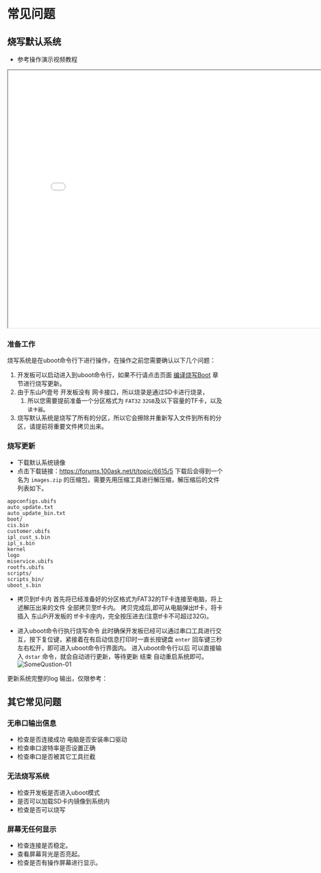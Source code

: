 # 常见问题
## 烧写默认系统
* 参考操作演示视频教程
<iframe width="800" height="600"
  src="//player.bilibili.com/player.html?aid=677495111&bvid=BV1Rm4y1X7GZ&cid=462849541&page=1">
</iframe>

### 准备工作
烧写系统是在uboot命令行下进行操作，在操作之前您需要确认以下几个问题：

 1. 开发板可以启动进入到uboot命令行，如果不行请点击页面 [编译烧写Boot](DongshanPi-One/06-BuildFlashBoot/) 章节进行烧写更新。
 2. 由于东山Pi壹号 开发板没有 网卡接口，所以烧录是通过SD卡进行烧录，
    1. 所以您需要提前准备一个分区格式为 `FAT32` `32GB`及以下容量的TF卡，以及`读卡器`。
 3. 烧写默认系统是烧写了所有的分区，所以它会擦除并重新写入文件到所有的分区，请提前将重要文件拷贝出来。

### 烧写更新
* 下载默认系统镜像
 * 点击下载链接：https://forums.100ask.net/t/topic/6615/5
下载后会得到一个名为 `images.zip` 的压缩包，需要先用压缩工具进行解压缩，解压缩后的文件列表如下。
``` shell
appconfigs.ubifs
auto_update.txt
auto_update_bin.txt
boot/
cis.bin
customer.ubifs
ipl_cust_s.bin
ipl_s.bin
kernel
logo
miservice.ubifs
rootfs.ubifs
scripts/
scripts_bin/
uboot_s.bin
```

* 拷贝到tf卡内
首先将已经准备好的分区格式为FAT32的TF卡连接至电脑，将上述解压出来的文件 全部拷贝至tf卡内。
拷贝完成后,即可从电脑弹出tf卡，将卡插入 东山Pi开发板的 tf卡卡座内，完全按压进去(注意tf卡不可超过32G)。

* 进入uboot命令行执行烧写命令
  此时确保开发板已经可以通过串口工具进行交互，按下复位键，紧接着在有启动信息打印时一直长按键盘 `enter` 回车键三秒左右松开，即可进入uboot命令行界面内。
  进入uboot命令行以后 可以直接输入 `dstar` 命令，就会自动进行更新，等待更新 结束 自动重启系统即可。
![SomeQustion-01](https://cdn.staticaly.com/gh/codebug8/DongshanPi-Photos@master/SomeQustion-01.png)  

更新系统完整的log 输出，仅限参考：  

## 其它常见问题

### 无串口输出信息
* 检查是否连接成功 电脑是否安装串口驱动
* 检查串口波特率是否设置正确
* 检查串口是否被其它工具拦截
  
### 无法烧写系统
* 检查开发板是否进入uboot模式
* 是否可以加载SD卡内镜像到系统内
* 检查是否可以烧写
  
###  屏幕无任何显示
* 检查连接是否稳定。
* 查看屏幕背光是否亮起。
* 检查是否有操作屏幕进行显示。
